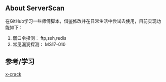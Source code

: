 ## About ServerScan

在GitHub学习一些师傅脚本，借鉴修改并在日常生活中尝试去使用，目前实现功能如下：

1. 弱口令探测： ftp,ssh,redis
2. 常见漏洞探测： MS17-010 



## 参考/学习


[x-crack](https://github.com/netxfly/x-crack)